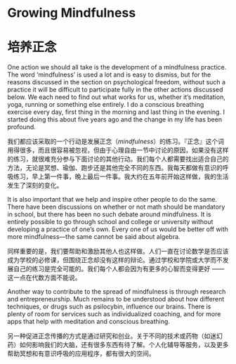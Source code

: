# Growing Mindfulness
# 培养正念

One action we should all take is the development of a mindfulness practice. The word ‘mindfulness’ is used a lot and is easy to dismiss, but for the reasons discussed in the section on psychological freedom, without such a practice it will be difficult to participate fully in the other actions discussed below. We each need to find out what works for us, whether it’s meditation, yoga, running or something else entirely. I do a conscious breathing exercise every day, first thing in the morning and last thing in the evening. I started doing this about five years ago and the change in my life has been profound.

我们都应该采取的一个行动是发展正念（*mindfulness*）的练习。『正念』这个词用得很多，而且很容易被忽视，但由于心理自由一节中讨论的原因，如果没有这样的练习，就很难充分参与下面讨论的其他行动。我们每个人都需要找出适合自己的方法，无论是冥想、瑜伽、跑步还是其他完全不同的东西。我每天都做有意识的呼吸练习，早上第一件事，晚上最后一件事。我大约在五年前开始这样做，我的生活发生了深刻的变化。

It is also important that we help and inspire other people to do the same. There have been discussions on whether or not math should be mandatory in school, but there has been no such debate around mindfulness. It is entirely possible to go through school and college or university without developing a practice of one’s own. Every one of us would be better off with more mindfulness—the same cannot be said about algebra.

同样重要的是，我们要帮助和激励其他人也这样做。人们一直在讨论数学是否应该成为学校的必修课，但围绕正念却没有这样的辩论。通过学校和学院或大学而不发展自己的练习是完全可能的。我们每个人都会因为有更多的心智而变得更好 —— 这一点在代数方面不能说。

Another way to contribute to the spread of mindfulness is through research and entrepreneurship. Much remains to be understood about how different techniques, or drugs such as psilocybin, influence our brains. There is plenty of room for services such as individualized coaching, and for more apps that help with meditation and conscious breathing.

另一种促进正念传播的方式是通过研究和创业。关于不同的技术或药物（如迷幻药）如何影响我们的大脑，还有很多东西有待了解。个人化辅导等服务，以及更多帮助冥想和有意识呼吸的应用程序，都有很大的空间。
